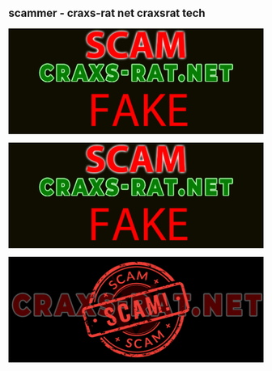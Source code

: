 ## scammer - craxs-rat net craxsrat tech 


![](1733560424583.jpg)





![](1733560424583.jpg)



![](1732884178735.jpg)
